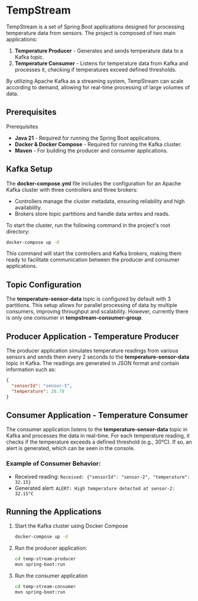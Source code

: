 # TempStream

TempStream is a set of Spring Boot applications designed for processing temperature data from sensors. The project is composed of two main applications:

1. __Temperature Producer__ - Generates and sends temperature data to a Kafka topic.
2. __Temperature Consumer__ - Listens for temperature data from Kafka and processes it, checking if temperatures exceed defined thresholds.

By utilizing Apache Kafka as a streaming system, TempStream can scale according to demand, allowing for real-time processing of large volumes of data.

## Prerequisites

Prerequisites
* __Java 21__ - Required for running the Spring Boot applications.
* __Docker & Docker Compose__ - Required for running the Kafka cluster.
* __Maven__ - For building the producer and consumer applications.

## Kafka Setup

The __docker-compose.yml__ file includes the configuration for an Apache Kafka cluster with three controllers and three brokers:

* Controllers manage the cluster metadata, ensuring reliability and high availability.
* Brokers store topic partitions and handle data writes and reads.

To start the cluster, run the following command in the project's root directory:
```bash
docker-compose up -d
```
This command will start the controllers and Kafka brokers, making them ready to facilitate communication between the producer and consumer applications.

## Topic Configuration
The __temperature-sensor-data__ topic is configured by default with 3 partitions. This setup allows for parallel processing of data by multiple consumers, improving throughput and scalability.
However, currently there is only one consumer in __tempstream-consumer-group__.

## Producer Application - Temperature Producer
The producer application simulates temperature readings from various sensors and sends them every 2 seconds to the __temperature-sensor-data__ topic in Kafka. The readings are generated in JSON format and contain information such as:
```json
{
  "sensorId": "sensor-5",
  "temperature": 26.78
}
```


## Consumer Application - Temperature Consumer
The consumer application listens to the __temperature-sensor-data__ topic in Kafka and processes the data in real-time. For each temperature reading, it checks if the temperature exceeds a defined threshold (e.g., 30°C). If so, an alert is generated, which can be seen in the console.

### Example of Consumer Behavior:
* Received reading:
```Received: {"sensorId": "sensor-2", "temperature": 32.15}```
* Generated alert: ```ALERT: High temperature detected at sensor-2: 32.15°C```

## Running the Applications
1. Start the Kafka cluster using Docker Compose
    ```bash
    docker-compose up -d
    ```
2. Run the producer application:
    ```bash
    cd temp-stream-producer
    mvn spring-boot:run
    ```
3. Run the consumer application
    ```bash
    cd temp-stream-consumer
    mvn spring-boot:run
    ```

